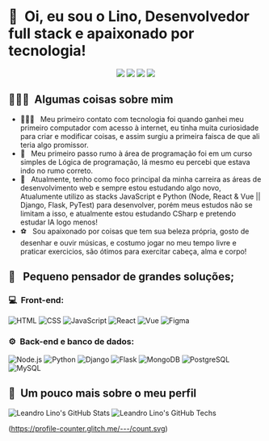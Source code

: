 <h1>👋 &nbsp;Oi, eu sou o Lino, Desenvolvedor full stack e apaixonado por tecnologia!</h1>
<p align="center">
<a href="https://gitlab.com/LeandroLino/"><img src="https://img.shields.io/badge/-@LeandroLino-fcba03?style=flat-square&logo=Gitlab&logoColor=white"/></a>
<a href="https://lino.dev.br"><img src="https://img.shields.io/badge/-lino.dev.br-3423A6?style=flat-square&logo=Google-Chrome&logoColor=white"/></a>
<a href="https://www.linkedin.com/in/leandro-lino"><img src="https://img.shields.io/badge/-Leandro%20Lino%20-0077B5?style=flat-square&logo=Linkedin&logoColor=white"/></a>
<a href="mailto:leao.lino@gmail.com"><img src="https://img.shields.io/badge/-leao.lino7@gmail.com-D14836?style=flat-square&logo=Gmail&logoColor=white"/></a>

</p>

<h2> 👨🏻‍💻 &nbsp;Algumas coisas sobre mim </h2>

- 👨🏻‍💻 &nbsp; Meu primeiro contato com tecnologia foi quando ganhei meu primeiro computador com acesso à internet, eu tinha muita curiosidade para criar e modificar coisas, e assim surgiu a primeira faisca de que ali teria algo promissor.
- 💚 &nbsp; Meu primeiro passo rumo à área de programação foi em um curso simples de Lógica de programação, lá mesmo eu percebi que estava indo no rumo correto. 
- 🚀 &nbsp; Atualmente, tenho como foco principal da minha carreira as áreas de desenvolvimento web e sempre estou estudando algo novo, Atualumente utilizo as stacks JavaScript e Python (Node, React & Vue || Django, Flask, PyTest) para desenvolver, porém meus estudos não se limitam a isso, e atualmente estou estudando CSharp e pretendo estudar IA logo menos!
- ⚽ &nbsp; Sou apaixonado por coisas que tem sua beleza própria, gosto de desenhar e ouvir músicas, e costumo jogar no meu tempo livre e praticar exercicios, são ótimos para exercitar cabeça, alma e corpo!

<h2> 💭 &nbsp; Pequeno pensador de grandes soluções; </h2>

<h3>💻 &nbsp;Front-end:</h3>

![HTML](https://img.shields.io/badge/-HTML-333333?style=flat&logo=HTML5)
![CSS](https://img.shields.io/badge/-CSS-333333?style=flat&logo=CSS3&logoColor=1572B6)
![JavaScript](https://img.shields.io/badge/-JavaScript-333333?style=flat&logo=javascript)
![React](https://img.shields.io/badge/-React-333333?style=flat&logo=react)
![Vue](https://img.shields.io/badge/-Vue-333333?style=flat&logo=vue.js)
![Figma](https://img.shields.io/badge/-Figma-333333?style=flat&logo=Figma)

<h3>⚙️ &nbsp;Back-end e banco de dados:</h3>

![Node.js](https://img.shields.io/badge/-Node.js-333333?style=flat&logo=node.js)
![Python](https://img.shields.io/badge/-Python-333333?style=flat&logo=python&logoColor=f7cd39)
![Django](https://img.shields.io/badge/-Django-333333?style=flat&logo=Django&logoColor=2aa473)
![Flask](https://img.shields.io/badge/-Flask-333333?style=flat&logo=Flask&logoColor=fff)
![MongoDB](https://img.shields.io/badge/-MongoDB-333333?style=flat&logo=mongodb)
![PostgreSQL](https://img.shields.io/badge/-PostgreSQL-333333?style=flat&logo=postgresql)
![MySQL](https://img.shields.io/badge/-MySQL-333333?style=flat&logo=mysql&logoColor=E535AB)

<h2>🚀 &nbsp;Um pouco mais sobre o meu perfil</h2>

![Leandro Lino's GitHub Stats](https://github-readme-stats.vercel.app/api?username=leandrolino&show_icons=true&theme=dark)
![Leandro Lino's GitHub Techs](https://github-readme-stats.vercel.app/api/top-langs/?username=leandrolino&layout=compact&langs_count=7&theme=dark)

(https://profile-counter.glitch.me/---/count.svg)
